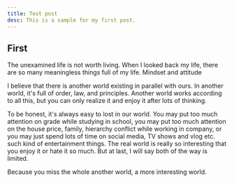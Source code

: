 ```yaml
---
title: Test post
desc: This is a sample for my first post.
---
```


## First

The unexamined life is not worth living. When I looked back my life, there are so many meaningless things full of my life. Mindset and attitude


I believe that there is another world existing in parallel with ours.
In another world, it's full of order, law, and principles. Another world works according to all this, but you can only realize it and enjoy it after lots of thinking.


To be honest, it's always easy to lost in our world. You may put too much attention on grade while studying in school, you may put too much attention on the house price, family, hierarchy conflict while working in company, or you may just spend lots of time on social media, TV shows and vlog etc. such kind of entertainment things. The real world is really so interesting that you enjoy it or hate it so much. But at last, I will say both of the way is limited.

Because you miss the whole another world, a more interesting world. 


